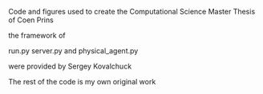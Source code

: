 Code and figures used to create the Computational Science Master Thesis of Coen Prins

the framework of 

run.py
server.py
and physical_agent.py

were provided by Sergey Kovalchuck

The rest of the code is my own original work 
